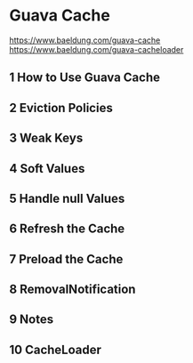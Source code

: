 # Guava Cache

https://www.baeldung.com/guava-cache
https://www.baeldung.com/guava-cacheloader

## 1 How to Use Guava Cache
## 2 Eviction Policies
## 3 Weak Keys
## 4 Soft Values
## 5 Handle null Values
## 6 Refresh the Cache
## 7 Preload the Cache
## 8 RemovalNotification
## 9 Notes
## 10 CacheLoader
